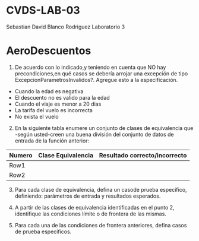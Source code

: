 # CVDS-LAB-03
Sebastian David Blanco Rodriguez
Laboratorio 3

# AeroDescuentos

  1. De acuerdo con lo indicado,y teniendo en cuenta que NO hay precondiciones,en qué casos se debería arrojar una excepción de tipo ExcepcionParametrosInvalidos?. Agregue esto a la especificación.

   * Cuando la edad es negativa
   * El descuento no es valido para la edad
   * Cuando el viaje es menor a 20 dias
   * La tarifa del vuelo es incorrecta
   * No exista el vuelo
  2. En la siguiente tabla enumere un conjunto de clases de equivalencia que -según usted-creen una buena división del conjunto de datos de entrada de la función anterior:
  
| Numero| Clase Equivalencia| Resultado correcto/incorrecto |
|:------|-------------------|-------------------------------|
| Row1 | | | | |
| Row2 | | | | |



  3. Para cada clase de equivalencia, defina un casode prueba específico, definiendo: parámetros de entrada y resultados esperados.

  4. A partir de las clases de equivalencia identificadas en el punto 2, identifique las condiciones límite o de frontera de las mismas.

  5. Para cada una de las condiciones de frontera anteriores, defina casos de prueba específicos.
